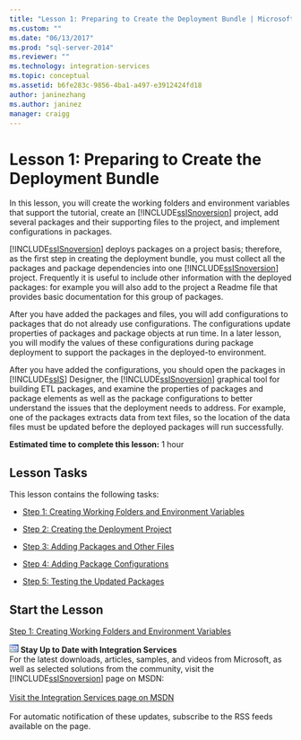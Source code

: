 ```yaml
---
title: "Lesson 1: Preparing to Create the Deployment Bundle | Microsoft Docs"
ms.custom: ""
ms.date: "06/13/2017"
ms.prod: "sql-server-2014"
ms.reviewer: ""
ms.technology: integration-services
ms.topic: conceptual
ms.assetid: b6fe283c-9856-4ba1-a497-e3912424fd18
author: janinezhang
ms.author: janinez
manager: craigg
---
```

# Lesson 1: Preparing to Create the Deployment Bundle
  In this lesson, you will create the working folders and environment variables that support the tutorial, create an [!INCLUDE[ssISnoversion](../includes/ssisnoversion-md.md)] project, add several packages and their supporting files to the project, and implement configurations in packages.  
  
 [!INCLUDE[ssISnoversion](../includes/ssisnoversion-md.md)] deploys packages on a project basis; therefore, as the first step in creating the deployment bundle, you must collect all the packages and package dependencies into one [!INCLUDE[ssISnoversion](../includes/ssisnoversion-md.md)] project. Frequently it is useful to include other information with the deployed packages: for example you will also add to the project a Readme file that provides basic documentation for this group of packages.  
  
 After you have added the packages and files, you will add configurations to packages that do not already use configurations. The configurations update properties of packages and package objects at run time. In a later lesson, you will modify the values of these configurations during package deployment to support the packages in the deployed-to environment.  
  
 After you have added the configurations, you should open the packages in [!INCLUDE[ssIS](../includes/ssis-md.md)] Designer, the [!INCLUDE[ssISnoversion](../includes/ssisnoversion-md.md)] graphical tool for building ETL packages, and examine the properties of packages and package elements as well as the package configurations to better understand the issues that the deployment needs to address. For example, one of the packages extracts data from text files, so the location of the data files must be updated before the deployed packages will run successfully.  
  
 **Estimated time to complete this lesson:** 1 hour  
  
## Lesson Tasks  
 This lesson contains the following tasks:  
  
-   [Step 1: Creating Working Folders and Environment Variables](../integration-services/lesson-1-1-creating-working-folders-and-environment-variables.md)  
  
-   [Step 2: Creating the Deployment Project](../integration-services/lesson-1-2-creating-the-deployment-project.md)  
  
-   [Step 3: Adding Packages and Other Files](../integration-services/lesson-1-3-adding-packages-and-other-files.md)  
  
-   [Step 4: Adding Package Configurations](../integration-services/lesson-1-4-adding-package-configurations.md)  
  
-   [Step 5: Testing the Updated Packages](../integration-services/lesson-1-5-testing-the-updated-packages.md)  
  
## Start the Lesson  
 [Step 1: Creating Working Folders and Environment Variables](../integration-services/lesson-1-1-creating-working-folders-and-environment-variables.md)  
  
![Integration Services icon (small)](media/dts-16.gif "Integration Services icon (small)")  **Stay Up to Date with Integration Services**<br /> For the latest downloads, articles, samples, and videos from Microsoft, as well as selected solutions from the community, visit the [!INCLUDE[ssISnoversion](../includes/ssisnoversion-md.md)] page on MSDN:<br /><br /> [Visit the Integration Services page on MSDN](https://go.microsoft.com/fwlink/?LinkId=136655)<br /><br /> For automatic notification of these updates, subscribe to the RSS feeds available on the page.  
  
  

